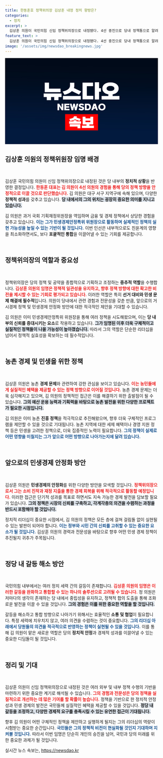 ```yaml
---
title: 한동훈호 정책위의장 김상훈 내정 정치 향방은?
categories:
  - 정치
excerpt: >
  김상훈 의원이 국민의힘 신임 정책위의장으로 내정됐다. 4선 중진으로 당내 정책통으로 알려진 그가 민생 경제의 파란살이를 이끌 수 있을지 귀추가 주목된다.
feature_text: >
  김상훈 의원이 국민의힘 신임 정책위의장으로 내정됐다. 4선 중진으로 당내 정책통으로 알려진 그가 민생 경제의 파란살이를 이끌 수 있을지 귀추가 주목된다.
image: '/assets/img/newsdao_breakingnews.jpg'
---
```


<p><img src="/assets/img/newsdao_breakingnews.jpg" alt="bookingtag 속보" /></p>

<h2 data-ke-size="size26">김상훈 의원의 정책위원장 임명 배경</h2>

<p data-ke-size="size16">&nbsp;</p>

<p>김상훈 국민의힘 의원이 신임 정책위의장으로 내정된 것은 당 내부의 <strong>정치적 상황</strong>을 반영한 결정입니다. <b><span style="color: #ee2323;">한동훈 대표는 김 의원이 4선 의원의 경험을 통해 당의 정책 방향을 안정적으로 이끌 것으로 판단했습니다.</span></b> 김 의원은 대구 서구 지역구에 속해 있으며, 다양한 <strong>정책적 성과</strong>를 갖추고 있습니다. <b><span style="background-color: #21538527;">당 내에서의 그의 위치는 굉장히 중요한 의미를 지니고 있습니다.</span></b> </p>

<p>김 의원은 과거 국회 기획재정위원장을 역임하며 금융 및 경제 정책에서 상당한 경험을 갖추고 있습니다. <b><span style="color: #1a5490;">이는 그가 민생경제안정특위 위원장으로 활동하며 실제적인 <strong>정책의 실현 가능성</strong>을 높일 수 있는 기반이 될 것입니다.</span></b> 이번 인선은 내부적으로도 친윤계의 영향을 최소화하면서도, 보다 <strong>포괄적인 통합</strong>을 이끌어낼 수 있는 기회를 제공합니다.</p>

<p data-ke-size="size16">&nbsp;</p>

<h2 data-ke-size="size26">정책위의장의 역할과 중요성</h2>

<p data-ke-size="size16">&nbsp;</p>

<p>정책위의장은 당의 정책 및 공약을 종합적으로 기획하고 조정하는 <strong>중추적 역할</strong>을 수행합니다. <b><span style="color: #ee2323;">김상훈 의원의 임명은 정책적 일관성을 유지하고, 향후 정책 방향에 대한 확고한 비전을 제시할 수 있는 기회로 평가되고 있습니다.</span></b> 이러한 역할은 특히 <strong>선거 대비와 민생 문제 해결에 필수적</strong>입니다. 의원이 당내에서 관련 경험과 전문성을 갖춘 만큼, 앞으로의 거시경제 정책 및 민생경제 안정화 방안에 대한 적극적인 제안을 기대할 수 있습니다.</p>

<p>김 의원은 이미 민생경제안정특위 위원장을 통해 여러 정책을 시도해왔으며, 이는 <strong>당 내부의 신뢰를 증대시키는 요소</strong>로 작용하고 있습니다. <b><span style="background-color: #21538527;">그가 임명된 이후 더욱 구체적이고 실질적인 정책들이 나올 가능성이 높아졌습니다.</span></b> 따라서 그의 역할은 단순한 리더십을 넘어서 정책적 실효성을 확보하는 데 필수적입니다.</p>

<p data-ke-size="size16">&nbsp;</p>

<h2 data-ke-size="size26">농촌 경제 및 민생을 위한 정책</h2>

<p data-ke-size="size16">&nbsp;</p>

<p>김상훈 의원은 농촌 <strong>경제 문제</strong>와 관련하여 강한 관심을 보이고 있습니다. <b><span style="color: #ee2323;">이는 농민들에게 실질적인 혜택을 제공할 수 있는 정책 방향으로 이어질 것입니다.</span></b> 농촌 경제 문제는 더욱 심각해지고 있으며, 김 의원의 정책적인 접근은 이를 해결하기 위한 출발점이 될 수 있습니다. <b><span style="background-color: #21538527;">그의 예산 운용 능력과 기획력을 바탕으로 농촌 발전을 위한 다양한 프로젝트가 필요한 시점입니다.</span></b></p>

<p>김 의원은 이미 농촌 <strong>진흥 정책</strong>을 적극적으로 추진해왔으며, 향후 더욱 구체적인 프로그램을 제안할 수 있을 것으로 기대됩니다. 농촌 지역에 대한 세제 혜택이나 경영 지원 정책 등은 민생을 고려한 정책으로, 더욱 집중적인 노력이 필요합니다. <b><span style="color: #1a5490;">그의 정책이 실제로 어떤 영향을 미칠지는 그가 앞으로 어떤 방향으로 나아가는지에 달려 있습니다.</span></b></p>

<p data-ke-size="size16">&nbsp;</p>

<h2 data-ke-size="size26">앞으로의 민생경제 안정화 방안</h2>

<p data-ke-size="size16">&nbsp;</p>

<p>김상훈 의원은 <strong>민생경제의 안정화</strong>를 위한 다양한 방안을 모색할 것입니다. <b><span style="color: #ee2323;">정책위의장으로서 그는 소비 진작과 재정 지출을 통한 경제 회복을 위해 적극적으로 활동할 예정입니다.</span></b> 이러한 접근은 단기적 성과를 목표로 하면서도 지속 가능한 경제 발전을 담보할 필요가 있습니다. <b><span style="background-color: #21538527;">그의 정책은 시장의 신뢰를 구축하고, 각계각층의 의견을 수렴하는 과정을 반드시 포함해야 할 것입니다.</span></b></p>

<p>정치적 리더십이 중요한 시점에서, 김 의원의 정책은 모든 층에 걸쳐 걸림돌 없이 실현될 수 있는 발판이 되어야 합니다. <b><span style="color: #1a5490;">이는 정부와 시민 간의 신뢰를 고취할 수 있는 중요한 요소가 될 것입니다.</span></b> 김상훈 의원의 경력과 전문성을 바탕으로 향후 어떤 민생 경제 정책이 추진될지 귀추가 주목됩니다.</p>

<p data-ke-size="size16">&nbsp;</p>

<h2 data-ke-size="size26">정당 내 갈등 해소 방안</h2>

<p data-ke-size="size16">&nbsp;</p>

<p>국민의힘 내부에서는 여러 정치 세력 간의 갈등이 존재합니다. <b><span style="color: #ee2323;">김상훈 의원의 임명은 이러한 갈등을 완화하고 통합할 수 있는 하나의 솔루션으로 고려될 수 있습니다.</span></b> 정 의원은 저마다의 생각이 존재하는 당 내에서 중립성을 유지하고, 정책적 합의 도출을 통해 조화로운 발전을 이끌 수 있을 것입니다. <b><span style="background-color: #21538527;">그의 경험은 이를 위한 중요한 역할을 할 것입니다.</span></b></p>

<p>갈등을 해소하고 통합 방향으로 나아가기 위해서는 효율적인 <strong>소통 및 협업</strong>이 필요합니다. 특정 세력에 치우치지 않고, 여러 의견을 수렴하는 것이 중요합니다. <b><span style="color: #1a5490;">그의 리더십 아래에서 당원들의 의견을 적극적으로 반영하는 정책이 실현될 수 있을 것입니다.</span></b> 이를 통해 김 의원이 맡은 새로운 역할은 당의 <strong>정치적 안정</strong>과 경제적 성과를 이끌어낼 수 있는 중요한 디딤돌이 될 것입니다.</p>

<p data-ke-size="size16">&nbsp;</p>

<h2 data-ke-size="size26">정리 및 기대</h2>

<p data-ke-size="size16">&nbsp;</p>

<p>김상훈 의원이 신임 정책위의장으로 내정된 것은 여러 외부 및 내부 정책 수행의 기반을 마련하기 위한 중요한 계기로 해석될 수 있습니다. <b><span style="color: #ee2323;">그의 경험과 전문성은 당의 정책을 실질적으로 개선하는 데 많은 기여를 할 확률이 높습니다.</span></b> 정책을 기반으로 한 정치적 안정성과 민생 경제의 발전은 국민들께 실질적인 혜택을 제공할 수 있을 것입니다. <b><span style="background-color: #21538527;">정당 내 갈등을 조정하고, 다양한 경제적 요구를 충족시킬 수 있는 유연한 접근이 기대됩니다.</span></b></p>

<p>향후 김 의원이 어떤 구체적인 정책을 제안하고 실행하게 될지는 그의 리더십의 역량이 시험받는 중요한 순간입니다. <b><span style="color: #1a5490;">국민들은 그의 정책적 비전이 현실화될 것인지 기대하며 지켜볼 것입니다.</span></b> 따라서 이번 임명은 단순히 개인의 승진을 넘어, 국민과 당의 미래를 위한 중요한 과제가 될 것입니다.</p>
실시간 뉴스 속보는, <a href="https://newsdao.kr" rel="dofollow">https://newsdao.kr</a>


